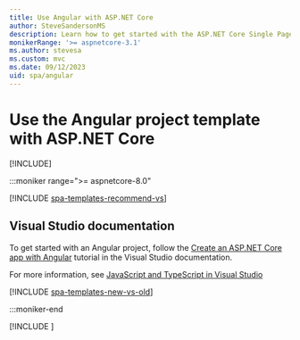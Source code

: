 ```yaml
---
title: Use Angular with ASP.NET Core
author: SteveSandersonMS
description: Learn how to get started with the ASP.NET Core Single Page Application (SPA) project template for Angular and the Angular CLI.
monikerRange: '>= aspnetcore-3.1'
ms.author: stevesa
ms.custom: mvc
ms.date: 09/12/2023
uid: spa/angular
---
```

# Use the Angular project template with ASP.NET Core

[!INCLUDE[](~/includes/not-latest-version.md)]

:::moniker range=">= aspnetcore-8.0"

[!INCLUDE [spa-templates-recommend-vs](../../includes/spa-templates-recommend-vs.md)]

## Visual Studio documentation

To get started with an Angular project, follow the [Create an ASP.NET Core app with Angular](/visualstudio/javascript/tutorial-asp-net-core-with-angular) tutorial in the Visual Studio documentation.

For more information, see [JavaScript and TypeScript in Visual Studio](/visualstudio/javascript/javascript-in-visual-studio)

[!INCLUDE [spa-templates-new-vs-old](../../includes/spa-templates-new-vs-old.md)]
    
:::moniker-end

[!INCLUDE [](~/client-side/spa/includes/angular3-7.md)]